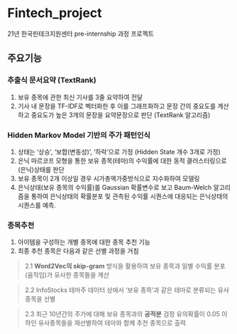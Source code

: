 # Fintech_project
21년 한국핀테크지원센터 pre-internship 과정 프로젝트

## 주요기능

### 추출식 문서요약 (TextRank)
1. 보유 종목에 관한 최신 기사를 3줄 요약하여 전달
2. 기사 내 문장을 TF-IDF로 벡터화한 후 이를 그래프화하고 문장 간의 중요도를 계산하고 중요도가 높은 3개의 문장을 요약문장으로 판단 (TextRank 알고리즘)

### Hidden Markov Model 기반의 주가 패턴인식
1. 상태는 ‘상승’, ‘보합(변동성)’, ‘하락’으로 가정 (Hidden State 개수 3개로 가정)
2. 은닉 마르코프 모형을 통한 보유 종목(테마)의 수익률에 대한 동적 클러스터링으로 (은닉)상태를 판단
3. 보유 종목이 2개 이상일 경우 시가총액가중방식으로 지수화하여 모델링
4. 은닉상태(보유 종목의 수익률)를 Gaussian 확률변수로 보고 Baum-Welch 알고리즘을 통하여 은닉상태의 확률분포 및 관측된 수익률 시퀀스에 대응되는 은닉상태의 시퀀스를 예측.

### 종목추천
1. 아이템을 구성하는 개별 종목에 대한 종목 추천 기능
2. 최종 추천 종목은 다음과 같은 선별 과정을 거침
>2.1 **Word2Vec의 skip-gram** 방식을 활용하여 보유 종목과 일별 수익률 분포(움직임)가 유사한 종목들을 계산

>2.2 InfoStocks 테마주 데이터 상에서 ‘보유 종목’과 같은 테마로 분류되는 유사종목을 선별

>2.3 최근 10년간의 주가에 대해 보유 종목과의 **공적분** 검정 유의확률이 0.05 이하인 유사종목들을 재선별하여 테마와 함께 추천 종목으로 출력
